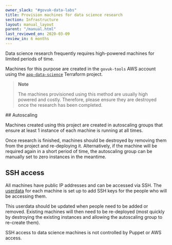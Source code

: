 ```yaml
---
owner_slack: "#govuk-data-labs"
title: Provision machines for data science research
section: Infrastructure
layout: manual_layout
parent: "/manual.html"
last_reviewed_on: 2020-03-09
review_in: 6 months
---
```


Data science research frequently requires high-powered machines for
limited periods of time.

Machines for this purpose are created in the `govuk-tools` AWS account
using the [`app-data-science`][app-data-science] Terraform project.

> **Note**
>
> The machines provisioned using this method are usually high powered
> and costly. Therefore, please ensure they are destroyed once the
> research has been completed.

## Autoscaling

Machines created using this project are created in autoscaling groups
that ensure at least 1 instance of each machine is running at all times.

Once research is finished, machines should be destroyed by removing them
from the project and re-deploying it. Alternatively, if the machine will be
required again in a short period of time, the autoscaling group can be
manually set to zero instances in the meantime.

## SSH access

All machines have public IP addresses and can be accessed via SSH.
The [userdata][] for each machine is set up to add SSH keys for the people
who will be accessing them.

This userdata should be updated when people need to be added or removed.
Existing machines will then need to be re-deployed (most quickly by
destroying the existing instances and allowing the autoscaling group
to re-create them).

SSH access to data science machines is not controlled by Puppet or
AWS access.

[app-data-science]: https://github.com/alphagov/govuk-aws/tree/master/terraform/projects/app-data-science
[userdata]: https://github.com/alphagov/govuk-aws/blob/master/terraform/userdata/90-data-science-base
